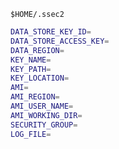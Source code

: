 
`$HOME/.ssec2`

```bash
DATA_STORE_KEY_ID=
DATA_STORE_ACCESS_KEY=
DATA_REGION=
KEY_NAME=
KEY_PATH=
KEY_LOCATION=
AMI=
AMI_REGION=
AMI_USER_NAME=
AMI_WORKING_DIR=
SECURITY_GROUP=
LOG_FILE=
```
